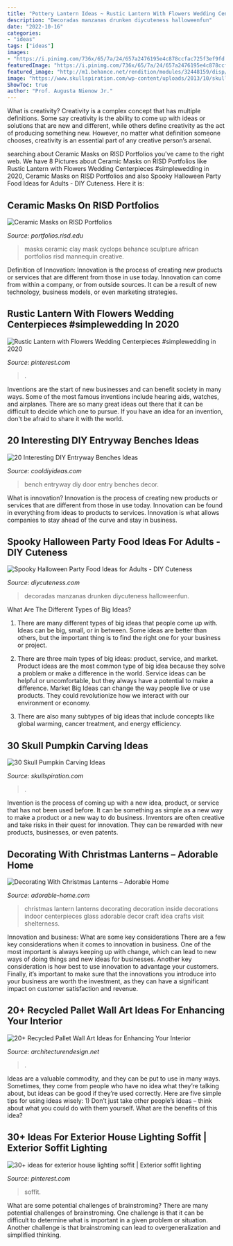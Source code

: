 ```yaml
---
title: "Pottery Lantern Ideas ~ Rustic Lantern With Flowers Wedding Centerpieces #simplewedding In 2020"
description: "Decoradas manzanas drunken diycuteness halloweenfun"
date: "2022-10-16"
categories:
- "ideas"
tags: ["ideas"]
images:
- "https://i.pinimg.com/736x/65/7a/24/657a2476195e4c878ccfac725f3ef9fd.jpg"
featuredImage: "https://i.pinimg.com/736x/65/7a/24/657a2476195e4c878ccfac725f3ef9fd.jpg"
featured_image: "http://m1.behance.net/rendition/modules/32448159/disp/9c2f289b3e164308af0a290da2b8ca1b.JPG"
image: "https://www.skullspiration.com/wp-content/uploads/2013/10/skullPumpkin.jpg"
ShowToc: true
author: "Prof. Augusta Nienow Jr."
---
```



What is creativity?
Creativity is a complex concept that has multiple definitions. Some say creativity is the ability to come up with ideas or solutions that are new and different, while others define creativity as the act of producing something new. However, no matter what definition someone chooses, creativity is an essential part of any creative person’s arsenal.

	

		
searching about Ceramic Masks on RISD Portfolios you've came to the right web. We have 8 Pictures about Ceramic Masks on RISD Portfolios like Rustic Lantern with Flowers Wedding Centerpieces #simplewedding in 2020, Ceramic Masks on RISD Portfolios and also Spooky Halloween Party Food Ideas for Adults - DIY Cuteness. Here it is:
		
    
## Ceramic Masks On RISD Portfolios

<img loading=lazy src="http://m1.behance.net/rendition/modules/32448159/disp/9c2f289b3e164308af0a290da2b8ca1b.JPG" onerror="this.onerror=null;this.src='https://tse4.mm.bing.net/th?id=OIP.Y1OtWnjRCn3KIS9cMDkT2QHaLD&amp;pid=15.1';" alt="Ceramic Masks on RISD Portfolios">

_Source: portfolios.risd.edu_

>masks ceramic clay mask cyclops behance sculpture african portfolios risd mannequin creative. 

	

Definition of Innovation:
Innovation is the process of creating new products or services that are different from those in use today. Innovation can come from within a company, or from outside sources. It can be a result of new technology, business models, or even marketing strategies.

    
## Rustic Lantern With Flowers Wedding Centerpieces #simplewedding In 2020

<img loading=lazy src="https://i.pinimg.com/736x/65/7a/24/657a2476195e4c878ccfac725f3ef9fd.jpg" onerror="this.onerror=null;this.src='https://tse3.mm.bing.net/th?id=OIP.Qb-osOvLF6lSmEt_tRPRNAHaLH&amp;pid=15.1';" alt="Rustic Lantern with Flowers Wedding Centerpieces #simplewedding in 2020">

_Source: pinterest.com_

>. 

	

Inventions are the start of new businesses and can benefit society in many ways. Some of the most famous inventions include hearing aids, watches, and airplanes. There are so many great ideas out there that it can be difficult to decide which one to pursue. If you have an idea for an invention, don't be afraid to share it with the world.

    
## 20 Interesting DIY Entryway Benches Ideas

<img loading=lazy src="http://cooldiyideas.com/wp-content/uploads/2015/05/Door-Entry-Bench.jpg" onerror="this.onerror=null;this.src='https://tse1.mm.bing.net/th?id=OIP.HP7hngPchhBcco_R2M7trwHaLv&amp;pid=15.1';" alt="20 Interesting DIY Entryway Benches Ideas">

_Source: cooldiyideas.com_

>bench entryway diy door entry benches decor. 

	

What is innovation?
Innovation is the process of creating new products or services that are different from those in use today. Innovation can be found in everything from ideas to products to services. Innovation is what allows companies to stay ahead of the curve and stay in business.

    
## Spooky Halloween Party Food Ideas For Adults - DIY Cuteness

<img loading=lazy src="https://diycuteness.com/wp-content/uploads/2018/06/Drunken-Candy-Apples.jpg" onerror="this.onerror=null;this.src='https://tse2.mm.bing.net/th?id=OIP.M3lCCVuCpKn7ehLqibBEVgHaJ4&amp;pid=15.1';" alt="Spooky Halloween Party Food Ideas for Adults - DIY Cuteness">

_Source: diycuteness.com_

>decoradas manzanas drunken diycuteness halloweenfun. 

	

What Are The Different Types of Big Ideas?
1. There are many different types of big ideas that people come up with. Ideas can be big, small, or in between. Some ideas are better than others, but the important thing is to find the right one for your business or project.
2. There are three main types of big ideas: product, service, and market. Product ideas are the most common type of big idea because they solve a problem or make a difference in the world. Service ideas can be helpful or uncomfortable, but they always have a potential to make a difference. Market Big Ideas can change the way people live or use products. They could revolutionize how we interact with our environment or economy.

3. There are also many subtypes of big ideas that include concepts like global warming, cancer treatment, and energy efficiency.

    
## 30 Skull Pumpkin Carving Ideas

<img loading=lazy src="https://www.skullspiration.com/wp-content/uploads/2013/10/skullPumpkin.jpg" onerror="this.onerror=null;this.src='https://tse4.mm.bing.net/th?id=OIP.6idISXAPYQ2K5XpqvkqgJQHaJ4&amp;pid=15.1';" alt="30 Skull Pumpkin Carving Ideas">

_Source: skullspiration.com_

>. 

	

Invention is the process of coming up with a new idea, product, or service that has not been used before. It can be something as simple as a new way to make a product or a new way to do business. Inventors are often creative and take risks in their quest for innovation. They can be rewarded with new products, businesses, or even patents.

    
## Decorating With Christmas Lanterns – Adorable Home

<img loading=lazy src="https://adorable-home.com/wp-content/gallery/decorating-with-christmas-lanterns/decorating-with-christmas-lanterns-4.jpg" onerror="this.onerror=null;this.src='https://tse1.mm.bing.net/th?id=OIP.3NT0GxurxkQ4wKuspyQ9UAHaLH&amp;pid=15.1';" alt="Decorating With Christmas Lanterns – Adorable Home">

_Source: adorable-home.com_

>christmas lantern lanterns decorating decoration inside decorations indoor centerpieces glass adorable decor craft idea crafts visit shelterness. 

	

Innovation and business: What are some key considerations
There are a few key considerations when it comes to innovation in business. One of the most important is always keeping up with change, which can lead to new ways of doing things and new ideas for businesses. Another key consideration is how best to use innovation to advantage your customers. Finally, it’s important to make sure that the innovations you introduce into your business are worth the investment, as they can have a significant impact on customer satisfaction and revenue.

    
## 20+ Recycled Pallet Wall Art Ideas For Enhancing Your Interior

<img loading=lazy src="https://cdn.architecturendesign.net/wp-content/uploads/2015/06/AD-Pallet-Wall-Art-19.jpg" onerror="this.onerror=null;this.src='https://tse2.mm.bing.net/th?id=OIP.LOr43Hb7t_O9NOj7dAYJ8QHaKd&amp;pid=15.1';" alt="20+ Recycled Pallet Wall Art Ideas for Enhancing Your Interior">

_Source: architecturendesign.net_

>. 

	

Ideas are a valuable commodity, and they can be put to use in many ways. Sometimes, they come from people who have no idea what they’re talking about, but ideas can be good if they’re used correctly. Here are five simple tips for using ideas wisely: 1) Don’t just take other people’s ideas – think about what you could do with them yourself. What are the benefits of this idea?

    
## 30+ Ideas For Exterior House Lighting Soffit | Exterior Soffit Lighting

<img loading=lazy src="https://i.pinimg.com/736x/f9/df/e0/f9dfe06cf28ae1b0dcf099c5667ea263.jpg" onerror="this.onerror=null;this.src='https://tse1.mm.bing.net/th?id=OIP.HE3qJ3Plw-8sfhk2xQpjVwAAAA&amp;pid=15.1';" alt="30+ ideas for exterior house lighting soffit | Exterior soffit lighting">

_Source: pinterest.com_

>soffit. 

	

What are some potential challenges of brainstroming?
There are many potential challenges of brainstroming. One challenge is that it can be difficult to determine what is important in a given problem or situation. Another challenge is that brainstroming can lead to overgeneralization and simplified thinking.

